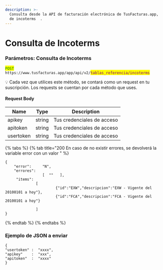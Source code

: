 ```yaml
---
description: >-
  Consulta desde la API de facturación electrónica de TusFacturas.app, la lista
  de incoterms  .
---
```


# Consulta de Incoterms

### Parámetros: Consulta de Incoterms

<mark style="color:green;">`POST`</mark> `https://www.tusfacturas.app/app/api/v2/`<mark style="color:purple;">`tablas_referencia/incoterms`</mark>

💡 Cada vez que utilices este método, se contará como un request en tu suscripción. Los requests se cuentan por cada método que uses.

#### Request Body

| Name      | Type   | Description                |
| --------- | ------ | -------------------------- |
| apikey    | string | Tus credenciales de acceso |
| apitoken  | string | Tus credenciales de acceso |
| usertoken | string | Tus credenciales de acceso |

{% tabs %}
{% tab title="200 En caso de no existir errores, se devolverá la variable error con un valor " %}
```
{
    "error":     "N",
    "errores":   
                 [  ""   ],    
     "items":       
              [ 
                       {"id":"EXW","descripcion":"EXW - Vigente del 20100101 a hoy"},
                       {"id":"FCA","descripcion":"FCA - Vigente del 20100101 a hoy"}

              ]
}
```
{% endtab %}
{% endtabs %}

### Ejemplo de JSON a enviar

```
{
"usertoken" :  "xxxx",
"apikey"    :  "xxx",
"apitoken"  :  "xxxx"
}
```
